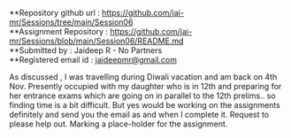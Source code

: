**Repository github url : https://github.com/jai-mr/Sessions/tree/main/Session06 <br/>
**Assignment Repository : https://github.com/jai-mr/Sessions/blob/main/Session06/README.md <br/>
**Submitted by : Jaideep R - No Partners<br/>
**Registered email id : jaideepmr@gmail.com<br/>

As discussed , I was travelling during Diwali vacation and am back on 4th Nov. 
Presently occupied with my daughter who is in 12th and preparing for her entrance exams which are going on in parallel to the 12th prelims.. so finding time is a bit difficult. But yes would be working on the assignments definitely and send you the email as and when I complete it. Request to please help out. 
Marking a place-holder for the assignment.


